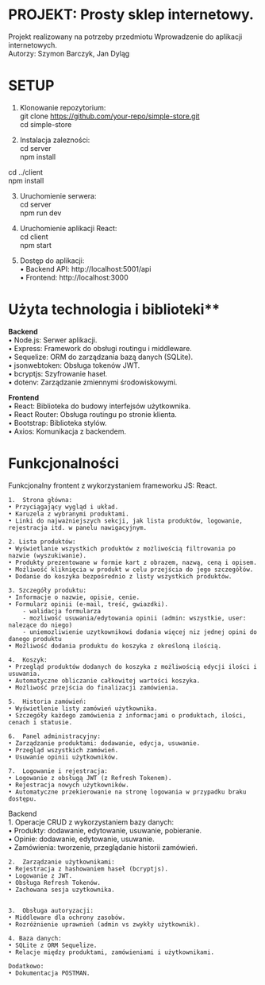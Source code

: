 # PROJEKT: Prosty sklep internetowy.
Projekt realizowany na potrzeby przedmiotu Wprowadzenie do aplikacji internetowych.  
Autorzy: Szymon Barczyk, Jan Dyląg


# SETUP
1. Klonowanie repozytorium:  
git clone https://github.com/your-repo/simple-store.git  
cd simple-store  

2. Instalacja zalezności:  
cd server  
npm install  
  
cd ../client  
npm install  

3. Uruchomienie serwera:  
cd server  
npm run dev  

4. Uruchomienie aplikacji React:  
cd client  
npm start  

5. Dostęp do aplikacji:  
	• Backend API: http://localhost:5001/api  
	• Frontend: http://localhost:3000  



# Użyta technologia i biblioteki**

**Backend**  
	• Node.js: Serwer aplikacji.  
	• Express: Framework do obsługi routingu i middleware.  
	• Sequelize: ORM do zarządzania bazą danych (SQLite).  
	• jsonwebtoken: Obsługa tokenów JWT.  
	• bcryptjs: Szyfrowanie haseł.  
	• dotenv: Zarządzanie zmiennymi środowiskowymi.  
  
**Frontend**  
	• React: Biblioteka do budowy interfejsów użytkownika.  
	• React Router: Obsługa routingu po stronie klienta.  
	• Bootstrap: Biblioteka stylów.  
	• Axios: Komunikacja z backendem.  



# Funkcjonalności
Funkcjonalny frontent z wykorzystaniem frameworku JS: React.  

	1.	Strona główna:  
	• Przyciągający wygląd i układ.  
	• Karuzela z wybranymi produktami.  
	• Linki do najważniejszych sekcji, jak lista produktów, logowanie, rejestracja itd. w panelu nawigacyjnym.  

	2. Lista produktów:  
	• Wyświetlanie wszystkich produktów z możliwością filtrowania po nazwie (wyszukiwanie).  
	• Produkty prezentowane w formie kart z obrazem, nazwą, ceną i opisem.  
	• Możliwość kliknięcia w produkt w celu przejścia do jego szczegółów.  
    • Dodanie do koszyka bezpośrednio z listy wszystkich produktów.  

	3. Szczegóły produktu:  
	• Informacje o nazwie, opisie, cenie.  
	• Formularz opinii (e-mail, treść, gwiazdki).  
        - walidacja formularza  
        - mozliwość usuwania/edytowania opinii (admin: wszystkie, user: nalezące do niego)  
        - uniemozliwienie uzytkownikowi dodania więcej niz jednej opini do danego produktu  
	• Możliwość dodania produktu do koszyka z określoną ilością.  

	4.	Koszyk:  
	• Przegląd produktów dodanych do koszyka z możliwością edycji ilości i usuwania.  
	• Automatyczne obliczanie całkowitej wartości koszyka.  
	• Możliwość przejścia do finalizacji zamówienia.  

	5.	Historia zamówień:  
	• Wyświetlenie listy zamówień użytkownika.  
	• Szczegóły każdego zamówienia z informacjami o produktach, ilości, cenach i statusie.  

	6.	Panel administracyjny:  
	• Zarządzanie produktami: dodawanie, edycja, usuwanie.  
	• Przegląd wszystkich zamówień.  
	• Usuwanie opinii użytkowników.  

	7.	Logowanie i rejestracja:  
	• Logowanie z obsługą JWT (z Refresh Tokenem).  
	• Rejestracja nowych użytkowników.  
	• Automatyczne przekierowanie na stronę logowania w przypadku braku dostępu.  

Backend  
	1. Operacje CRUD z wykorzystaniem bazy danych:  
	• Produkty: dodawanie, edytowanie, usuwanie, pobieranie.  
	• Opinie: dodawanie, edytowanie, usuwanie.  
	• Zamówienia: tworzenie, przeglądanie historii zamówień.  

	2.	Zarządzanie użytkownikami:  
	• Rejestracja z hashowaniem haseł (bcryptjs).  
	• Logowanie z JWT.  
	• Obsługa Refresh Tokenów.  
    • Zachowana sesja uzytkownika.  
    

	3.	Obsługa autoryzacji:  
	• Middleware dla ochrony zasobów.  
	• Rozróżnienie uprawnień (admin vs zwykły użytkownik).  

	4. Baza danych:  
	• SQLite z ORM Sequelize.  
	• Relacje między produktami, zamówieniami i użytkownikami.  

    Dodatkowo:  
    • Dokumentacja POSTMAN.  
